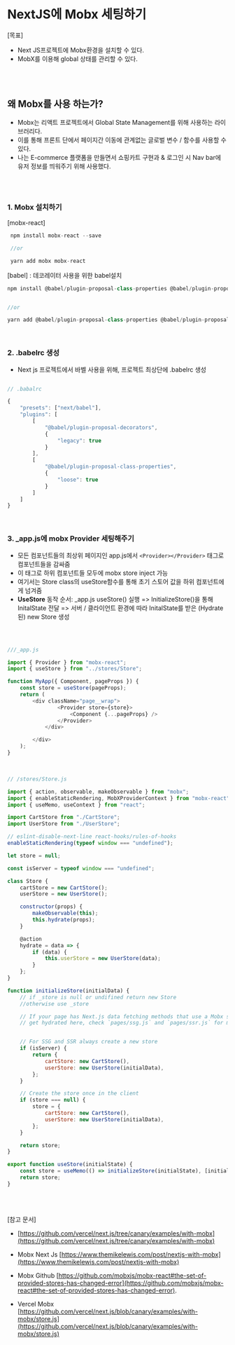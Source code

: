 # NextJS에 Mobx 세팅하기

[목표]

- Next JS프로젝트에 Mobx환경을 설치할 수 있다.
- MobX를 이용해 global 상태를 관리할 수 있다.

<br /><br /> 


## 왜 Mobx를 사용 하는가?
 - Mobx는 리액트 프로젝트에서 Global State Management를 위해 사용하는 라이브러리다. <br>
 - 이를 통해 프론트 단에서 페이지간 이동에 관계없는 글로벌 변수 / 함수를 사용할 수 있다. <br>
 - 나는 E-commerce 플랫폼을 만들면서 쇼핑카트 구현과 & 로그인 시 Nav bar에 유저 정보를 띄워주기 위해 사용했다.



<br /><br />

### 1. Mobx 설치하기

[mobx-react]

```javascript
 npm install mobx-react --save

 //or

 yarn add mobx mobx-react
```

[babel] : 데코레이터 사용을 위한 babel설치 

```javascript
npm install @babel/plugin-proposal-class-properties @babel/plugin-proposal-decorators


//or

yarn add @babel/plugin-proposal-class-properties @babel/plugin-proposal-decorators
```


<br />

### 2. .babelrc 생성

-  Next js 프로젝트에서 바벨 사용을 위해, 프로젝트 최상단에 .babelrc 생성


````js

// .babalrc

{
    "presets": ["next/babel"],
    "plugins": [
        [
            "@babel/plugin-proposal-decorators",
            {
                "legacy": true
            }
        ],
        [
            "@babel/plugin-proposal-class-properties",
            {
                "loose": true
            }
        ]
    ]
}

````



<br />

### 3. _app.js에 mobx Provider 세팅해주기

- 모든 컴포넌트들의 최상위 페이지인 app.js에서 
`<Provider></Provider>` 태그로 컴포넌트들을 감싸줌
- 이 태그로 하위 컴포넌트들 모두에 mobx store inject 가능
- 여기서는 Store class의 useStore함수를 통해 초기 스토어 값을 하위 컴포넌트에게 넘겨줌
- **UseStore** 동작 순서: 
    _app.js useStore() 실행 => InitializeStore()을 통해 InitalState 전달 => 서버 / 클라이언트 환경에 따라 InitalState를 받은 (Hydrate된) new Store 생성


<br />

````js

///_app.js

import { Provider } from "mobx-react";
import { useStore } from "../stores/Store";

function MyApp({ Component, pageProps }) {
    const store = useStore(pageProps);
    return (
        <div className="page__wrap">
                <Provider store={store}>
                    <Component {...pageProps} />
                </Provider>
            </div>

        </div>
    );
}

````

<br />




````js
// /stores/Store.js

import { action, observable, makeObservable } from "mobx";
import { enableStaticRendering, MobXProviderContext } from "mobx-react";
import { useMemo, useContext } from "react";

import CartStore from "./CartStore";
import UserStore from "./UserStore";

// eslint-disable-next-line react-hooks/rules-of-hooks
enableStaticRendering(typeof window === "undefined");

let store = null;

const isServer = typeof window === "undefined";

class Store {
    cartStore = new CartStore();
    userStore = new UserStore();

    constructor(props) {
        makeObservable(this);
        this.hydrate(props);
    }

    @action
    hydrate = data => {
        if (data) {
            this.userStore = new UserStore(data);
        }
    };
}

function initializeStore(initialData) {
    // if _store is null or undifined return new Store
    //otherwise use _store

    // If your page has Next.js data fetching methods that use a Mobx store, it will
    // get hydrated here, check `pages/ssg.js` and `pages/ssr.js` for more details


    // For SSG and SSR always create a new store
    if (isServer) {
        return {
            cartStore: new CartStore(),
            userStore: new UserStore(initialData),
        };
    }

    // Create the store once in the client
    if (store === null) {
        store = {
            cartStore: new CartStore(),
            userStore: new UserStore(initialData),
        };
    }

    return store;
}

export function useStore(initialState) {
    const store = useMemo(() => initializeStore(initialState), [initialState]);
    return store;
}
````




<br />
<br />


[참고 문서]
- [https://github.com/vercel/next.js/tree/canary/examples/with-mobx](https://github.com/vercel/next.js/tree/canary/examples/with-mobx)

- Mobx Next Js 
[https://www.themikelewis.com/post/nextjs-with-mobx](https://www.themikelewis.com/post/nextjs-with-mobx)

- Mobx Github [https://github.com/mobxjs/mobx-react#the-set-of-provided-stores-has-changed-error](https://github.com/mobxjs/mobx-react#the-set-of-provided-stores-has-changed-error).

- Vercel Mobx [https://github.com/vercel/next.js/blob/canary/examples/with-mobx/store.js](https://github.com/vercel/next.js/blob/canary/examples/with-mobx/store.js)